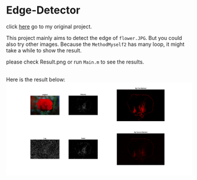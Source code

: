 Edge-Detector
========================================
click [here](https://github.com/LainHE/Edge-Detector) go to my original project.

This project mainly aims to detect the edge of `flower.JPG`. But you could also try other images.
Because the `MethodMyself2` has many loop, it might take a while to show the result.


please check Result.png or run `Main.m` to see the results.<br><br>


Here is the result below:
![image](./Result.png "kernel")
